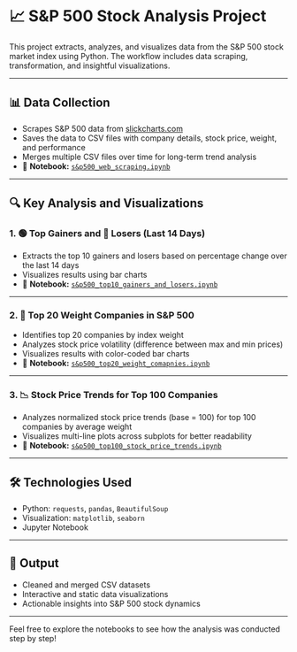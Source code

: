 # 📈 S&P 500 Stock Analysis Project

This project extracts, analyzes, and visualizes data from the S&P 500 stock market index using Python. The workflow includes data scraping, transformation, and insightful visualizations.

---

## 📊 Data Collection

- Scrapes S&P 500 data from [slickcharts.com](https://www.slickcharts.com/sp500)
- Saves the data to CSV files with company details, stock price, weight, and performance
- Merges multiple CSV files over time for long-term trend analysis
- 📄 **Notebook:** [`s&p500_web_scraping.ipynb`](./s&p500_web_scraping.ipynb)
  
---

## 🔍 Key Analysis and Visualizations

### 1. 🟢 Top Gainers and 🔴 Losers (Last 14 Days)
- Extracts the top 10 gainers and losers based on percentage change over the last 14 days
- Visualizes results using bar charts  
- 📄 **Notebook:** [`s&p500_top10_gainers_and_losers.ipynb`](./s&p500_top10_gainers_and_losers.ipynb)

---

### 2. 🏢 Top 20 Weight Companies in S&P 500
- Identifies top 20 companies by index weight
- Analyzes stock price volatility (difference between max and min prices)
- Visualizes results with color-coded bar charts  
- 📄 **Notebook:** [`s&p500_top20_weight_comapnies.ipynb`](./s&p500_top20_weight_comapnies.ipynb)

---

### 3. 📉 Stock Price Trends for Top 100 Companies
- Analyzes normalized stock price trends (base = 100) for top 100 companies by average weight
- Visualizes multi-line plots across subplots for better readability  
- 📄 **Notebook:** [`s&p500_top100_stock_price_trends.ipynb`](./s&p500_top100_stock_price_trends.ipynb)

---

## 🛠️ Technologies Used

- Python: `requests`, `pandas`, `BeautifulSoup`
- Visualization: `matplotlib`, `seaborn`
- Jupyter Notebook

---

## 📂 Output

- Cleaned and merged CSV datasets
- Interactive and static data visualizations
- Actionable insights into S&P 500 stock dynamics

---

Feel free to explore the notebooks to see how the analysis was conducted step by step!

